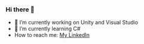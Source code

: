 ### Hi there 👋

- 🔭 I’m currently working on Unity and Visual Studio
- 🌱 I’m currently learning C#
- How to reach me: [My LinkedIn](https://www.linkedin.com/in/deniztonka/)


<!--
**tonka14/tonka14** is a ✨ _special_ ✨ repository because its `README.md` (this file) appears on your GitHub profile.

Here are some ideas to get you started:

- 🔭 I’m currently working on ...
- 🌱 I’m currently learning ...
- 👯 I’m looking to collaborate on ...
- 🤔 I’m looking for help with ...
- 💬 Ask me about ...
- 📫 How to reach me: ...
- 😄 Pronouns: ...
- ⚡ Fun fact: ...
-->
